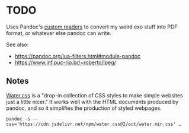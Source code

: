 # TODO

Uses Pandoc's [custom readers](https://pandoc.org/custom-readers.html) to 
convert my weird exo stuff into PDF format, or whatever else pandoc can write.

See also:
- https://pandoc.org/lua-filters.html#module-pandoc
- https://www.inf.puc-rio.br/~roberto/lpeg/


## Notes

[Water.css](https://watercss.kognise.dev/) is a "drop-in collection of CSS 
styles to make simple websites just a little nicer." It works well with the 
HTML documents produced by pandoc, and so it simplifies the production of 
styled webpages.

	pandoc -s --css='https://cdn.jsdelivr.net/npm/water.css@2/out/water.min.css' …

